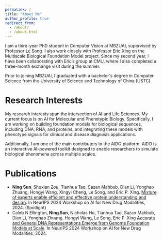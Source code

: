 ```yaml
---
permalink: /
title: "About Me"
author_profile: true
redirect_from: 
  - /about/
  - /about.html
---
```


I am a third-year PhD student in Computer Vision at MBZUAI, supervised by Professor [Le Song](https://dasongle.github.io/). I also work closely with Professor [Eric Xing](https://www.cs.cmu.edu/~epxing/) on the Multiscale Biological Foundation Model project. Since my second year, I have been collaborating with Eric’s group at CMU, where I also completed a three-month exchange visit during the summer.

Prior to joining MBZUAI, I graduated with a bachelor's degree in Computer Science from the University of Science and Technology of China (USTC).


Research Interests
======
My research interests span the intersection of AI and Life Sciences. My current focus is on AI for Molecular and Phenotypic Biology. Specifically, I am working on building foundation models for biological sequences, including DNA, RNA, and proteins, and integrating these models with phenotype signals for clinical and disease diagnosis applications.

Additionally, I am one of the main contributors to the AIDO platform. AIDO is an interactive AI-powered toolkit designed to enable researchers to simulate biological phenomena across multiple scales.

Publications
======
- **Ning Sun**, Shuxian Zou, Tianhua Tao, Sazan Mahbub, Dian Li, Yonghao Zhuang, Hongyi Wang, Xingyi Cheng, Le Song, and Eric P. Xing. [Mixture of experts enable efficient and effective protein understanding and design](https://www.biorxiv.org/content/10.1101/2024.11.29.625425v1). In NeurIPS 2024 Workshop on AI for New Drug Modalities, 2024. (Spotlight)
- Caleb N Ellington, **Ning Sun**, Nicholas Ho, Tianhua Tao, Sazan Mahbub, Dian Li, Yonghao Zhuang, Hongyi Wang, Le Song, Eric P. Xing [Accurate and General DNA Representations Emerge from Genome Foundation Models at Scale](https://www.biorxiv.org/content/10.1101/2024.12.01.625444v1). In NeurIPS 2024 Workshop on AI for New Drug Modalities, 2024.
